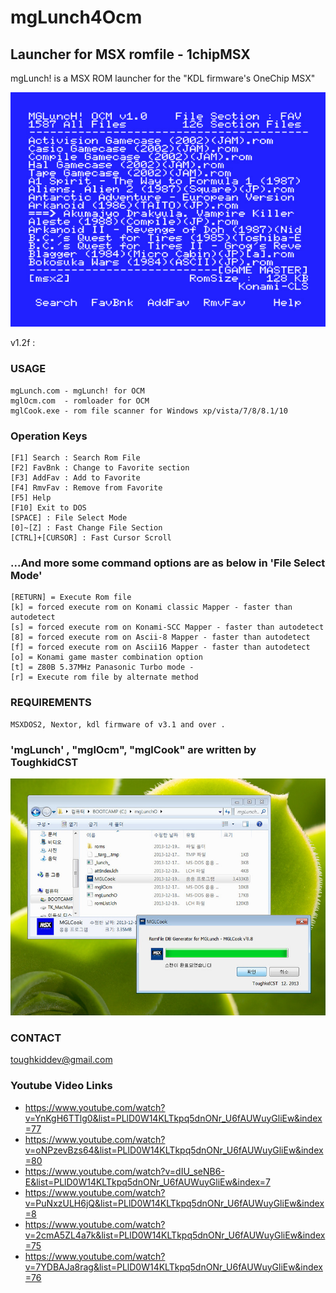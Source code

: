 # mgLunch4Ocm
## Launcher for MSX romfile - 1chipMSX

mgLunch! is a MSX ROM launcher for the  "KDL firmware's OneChip MSX"

![mgLunch4ocm](mgLunch.jpg)


v1.2f :

### USAGE

    mgLunch.com - mgLunch! for OCM 
    mglOcm.com  - romloader for OCM
    mglCook.exe - rom file scanner for Windows xp/vista/7/8/8.1/10 

### Operation Keys

    [F1] Search : Search Rom File 
    [F2] FavBnk : Change to Favorite section
    [F3] AddFav : Add to Favorite
    [F4] RmvFav : Remove from Favorite
    [F5] Help 
    [F10] Exit to DOS
    [SPACE] : File Select Mode
    [0]~[Z] : Fast Change File Section
    [CTRL]+[CURSOR] : Fast Cursor Scroll


### ...And more some command options are as below in 'File Select Mode' 

    [RETURN] = Execute Rom file
    [k] = forced execute rom on Konami classic Mapper - faster than autodetect
    [s] = forced execute rom on Konami-SCC Mapper - faster than autodetect
    [8] = forced execute rom on Ascii-8 Mapper - faster than autodetect
    [f] = forced execute rom on Ascii16 Mapper - faster than autodetect
    [o] = Konami game master combination option
    [t] = Z80B 5.37MHz Panasonic Turbo mode - 
    [r] = Execute rom file by alternate method 

### REQUIREMENTS

    MSXDOS2, Nextor, kdl firmware of v3.1 and over .


### 'mgLunch' , "mglOcm", "mglCook" are written by ToughkidCST

![mglCook](mglCook.jpg)

### CONTACT
toughkiddev@gmail.com


### Youtube Video Links
- https://www.youtube.com/watch?v=YnKgH6TTlg0&list=PLlD0W14KLTkpq5dnONr_U6fAUWuyGliEw&index=77
- https://www.youtube.com/watch?v=oNPzevBzs64&list=PLlD0W14KLTkpq5dnONr_U6fAUWuyGliEw&index=80
- https://www.youtube.com/watch?v=dIU_seNB6-E&list=PLlD0W14KLTkpq5dnONr_U6fAUWuyGliEw&index=7
- https://www.youtube.com/watch?v=PuNxzULH6jQ&list=PLlD0W14KLTkpq5dnONr_U6fAUWuyGliEw&index=8
- https://www.youtube.com/watch?v=2cmA5ZL4a7k&list=PLlD0W14KLTkpq5dnONr_U6fAUWuyGliEw&index=75
- https://www.youtube.com/watch?v=7YDBAJa8rag&list=PLlD0W14KLTkpq5dnONr_U6fAUWuyGliEw&index=76
